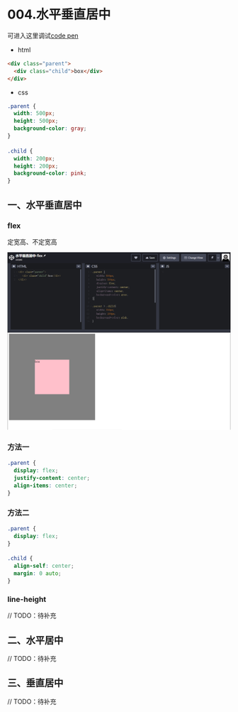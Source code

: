 # 004.水平垂直居中

可进入这里调试[code pen](https://codesandbox.io/)

- html

```html
<div class="parent">
  <div class="child">box</div>
</div>
```

- css

```css
.parent {
  width: 500px;
  height: 500px;
  background-color: gray;
}

.child {
  width: 200px;
  height: 200px;
  background-color: pink;
}
```

## 一、水平垂直居中

### flex

定宽高、不定宽高

![css-center-001.png](../../images/css-center-001.png)

### 方法一

```css
.parent {
  display: flex;
  justify-content: center;
  align-items: center;
}
```

### 方法二

```css
.parent {
  display: flex;
}

.child {
  align-self: center;
  margin: 0 auto;
}
```

### line-height

// TODO：待补充

## 二、水平居中

// TODO：待补充

## 三、垂直居中

// TODO：待补充
